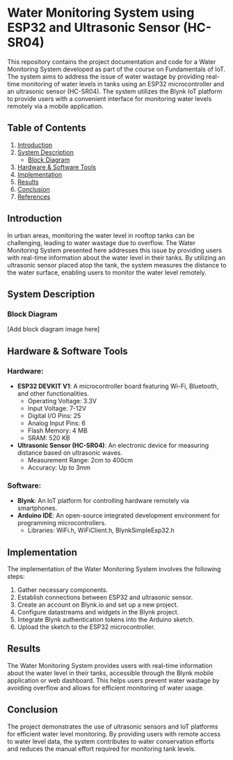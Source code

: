 # Water Monitoring System using ESP32 and Ultrasonic Sensor (HC-SR04)

This repository contains the project documentation and code for a Water Monitoring System developed as part of the course on Fundamentals of IoT. The system aims to address the issue of water wastage by providing real-time monitoring of water levels in tanks using an ESP32 microcontroller and an ultrasonic sensor (HC-SR04). The system utilizes the Blynk IoT platform to provide users with a convenient interface for monitoring water levels remotely via a mobile application.

## Table of Contents

1. [Introduction](#introduction)
2. [System Description](#system-description)
   - [Block Diagram](#block-diagram)
3. [Hardware & Software Tools](#hardware-and-software-tools)
4. [Implementation](#implementation)
5. [Results](#results)
6. [Conclusion](#conclusion)
7. [References](#references)

## Introduction

In urban areas, monitoring the water level in rooftop tanks can be challenging, leading to water wastage due to overflow. The Water Monitoring System presented here addresses this issue by providing users with real-time information about the water level in their tanks. By utilizing an ultrasonic sensor placed atop the tank, the system measures the distance to the water surface, enabling users to monitor the water level remotely.

## System Description

### Block Diagram

[Add block diagram image here]

## Hardware & Software Tools

### Hardware:
- **ESP32 DEVKIT V1**: A microcontroller board featuring Wi-Fi, Bluetooth, and other functionalities.
  - Operating Voltage: 3.3V
  - Input Voltage: 7-12V
  - Digital I/O Pins: 25
  - Analog Input Pins: 6
  - Flash Memory: 4 MB
  - SRAM: 520 KB
- **Ultrasonic Sensor (HC-SR04)**: An electronic device for measuring distance based on ultrasonic waves.
  - Measurement Range: 2cm to 400cm
  - Accuracy: Up to 3mm

### Software:
- **Blynk**: An IoT platform for controlling hardware remotely via smartphones.
- **Arduino IDE**: An open-source integrated development environment for programming microcontrollers.
  - Libraries: WiFi.h, WiFiClient.h, BlynkSimpleEsp32.h

## Implementation

The implementation of the Water Monitoring System involves the following steps:
1. Gather necessary components.
2. Establish connections between ESP32 and ultrasonic sensor.
3. Create an account on Blynk.io and set up a new project.
4. Configure datastreams and widgets in the Blynk project.
5. Integrate Blynk authentication tokens into the Arduino sketch.
6. Upload the sketch to the ESP32 microcontroller.

## Results

The Water Monitoring System provides users with real-time information about the water level in their tanks, accessible through the Blynk mobile application or web dashboard. This helps users prevent water wastage by avoiding overflow and allows for efficient monitoring of water usage.

## Conclusion

The project demonstrates the use of ultrasonic sensors and IoT platforms for efficient water level monitoring. By providing users with remote access to water level data, the system contributes to water conservation efforts and reduces the manual effort required for monitoring tank levels.
